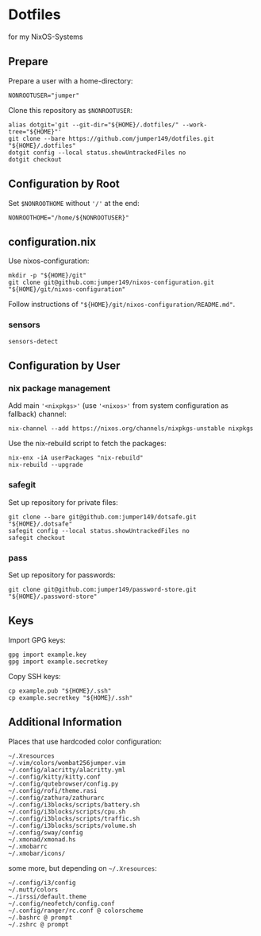 # Dotfiles
for my NixOS-Systems

## Prepare
Prepare a user with a home-directory:

    NONROOTUSER="jumper"

Clone this repository as `$NONROOTUSER`:

    alias dotgit='git --git-dir="${HOME}/.dotfiles/" --work-tree="${HOME}"'
    git clone --bare https://github.com/jumper149/dotfiles.git "${HOME}/.dotfiles"
    dotgit config --local status.showUntrackedFiles no
    dotgit checkout

## Configuration by Root

Set `$NONROOTHOME` without `'/'` at the end:

    NONROOTHOME="/home/${NONROOTUSER}"

## configuration.nix
Use nixos-configuration:

    mkdir -p "${HOME}/git"
    git clone git@github.com:jumper149/nixos-configuration.git "${HOME}/git/nixos-configuration"

Follow instructions of `"${HOME}/git/nixos-configuration/README.md"`.

### sensors

    sensors-detect

## Configuration by User

### nix package management
Add main `'<nixpkgs>'` (use `'<nixos>'` from system configuration as fallback) channel:

    nix-channel --add https://nixos.org/channels/nixpkgs-unstable nixpkgs

Use the nix-rebuild script to fetch the packages:

    nix-enx -iA userPackages "nix-rebuild"
    nix-rebuild --upgrade

### safegit
Set up repository for private files:

    git clone --bare git@github.com:jumper149/dotsafe.git "${HOME}/.dotsafe"
    safegit config --local status.showUntrackedFiles no
    safegit checkout

### pass
Set up repository for passwords:

    git clone git@github.com:jumper149/password-store.git "${HOME}/.password-store"

## Keys
Import GPG keys:

    gpg import example.key
    gpg import example.secretkey

Copy SSH keys:

    cp example.pub "${HOME}/.ssh"
    cp example.secretkey "${HOME}/.ssh"

## Additional Information

Places that use hardcoded color configuration:

    ~/.Xresources
    ~/.vim/colors/wombat256jumper.vim
    ~/.config/alacritty/alacritty.yml
    ~/.config/kitty/kitty.conf
    ~/.config/qutebrowser/config.py
    ~/.config/rofi/theme.rasi
    ~/.config/zathura/zathurarc
    ~/.config/i3blocks/scripts/battery.sh
    ~/.config/i3blocks/scripts/cpu.sh
    ~/.config/i3blocks/scripts/traffic.sh
    ~/.config/i3blocks/scripts/volume.sh
    ~/.config/sway/config
    ~/.xmonad/xmonad.hs
    ~/.xmobarrc
    ~/.xmobar/icons/
some more, but depending on `~/.Xresources`:

    ~/.config/i3/config
    ~/.mutt/colors
    ~./irssi/default.theme
    ~/.config/neofetch/config.conf
    ~/.config/ranger/rc.conf @ colorscheme
    ~/.bashrc @ prompt
    ~/.zshrc @ prompt

